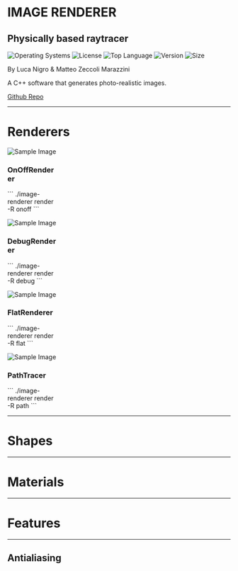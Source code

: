 <!-- .slide: data-state="layout-title"  -->

# IMAGE RENDERER

## Physically based raytracer

![Operating Systems](https://img.shields.io/badge/OS-Linux%20%7C%20MacOS%20%7C%20Windows-lightgrey)
![License](https://img.shields.io/github/license/teozec/image-renderer)
![Top Language](https://img.shields.io/github/languages/top/teozec/image-renderer)
![Version](https://img.shields.io/github/v/release/teozec/image-renderer)
![Size](https://img.shields.io/github/repo-size/teozec/image-renderer)

<p>By Luca Nigro & Matteo Zeccoli Marazzini</p>

<p>A C++ software that generates photo-realistic images.</p>
  
<p class="no-fragment btn-group" role="group" aria-label="Basic example">
<a class="btn btn-lg btn-warning text-dark" href="https://github.com/teozec/image-renderer">Github Repo</a>
</p>

---

<!-- .slide: data-state="layout-has-icon" -->

# Renderers

<div class="card-group">
  <div class="card fragment fade-in-then-semi-out" style="width: 8em">
    <img data-src="images/renderer/onoff.png" class="card-img-top img-fluid" alt="Sample Image">
    <div class="card-body">
      <h3 class="card-title">OnOffRenderer</h3>
      <p class="card-text">
        ```
          ./image-renderer render -R onoff
        ```
      </p>
    </div>
  </div>
  <div class="card-group">
  <div class="card fragment fade-in-then-semi-out" style="width: 8em">
    <img data-src="images/renderer/debug.png" class="card-img-top img-fluid" alt="Sample Image">
    <div class="card-body">
      <h3 class="card-title">DebugRenderer</h3>
      <p class="card-text">
        ```
          ./image-renderer render -R debug
        ```
      </p>
    </div>
  </div>
  <div class="card fragment fade-in-then-semi-out" style="width: 8em">
    <img data-src="images/renderer/flat.png" class="card-img-top img-fluid" alt="Sample Image">
    <div class="card-body">
      <h3 class="card-title">FlatRenderer</h3>
      <p class="card-text">
        ```
          ./image-renderer render -R flat
        ```
      </p>
    </div>
  </div>
  <div class="card fragment fade-in-then-semi-out" style="width: 8em">
    <img data-src="images/renderer/path.png" class="card-img-top img-fluid" alt="Sample Image">
    <div class="card-body">
      <h3 class="card-title">PathTracer</h3>
      <p class="card-text">
        ```
          ./image-renderer render -R path
        ```
      </p>
    </div>
  </div>
</div>

---

<!-- .slide: data-state="layout-has-icon" -->

# Shapes

---

<!-- .slide: data-state="layout-background-video" data-background-video="images/materials/materials.mp4" -->
  
# Materials

---

<!-- .slide: data-state="layout-has-icon" -->

# Features

---

<!-- .slide: data-state="layout-mostly-image" data-background-image="images/antialiasing.gif" -->

## Antialiasing


